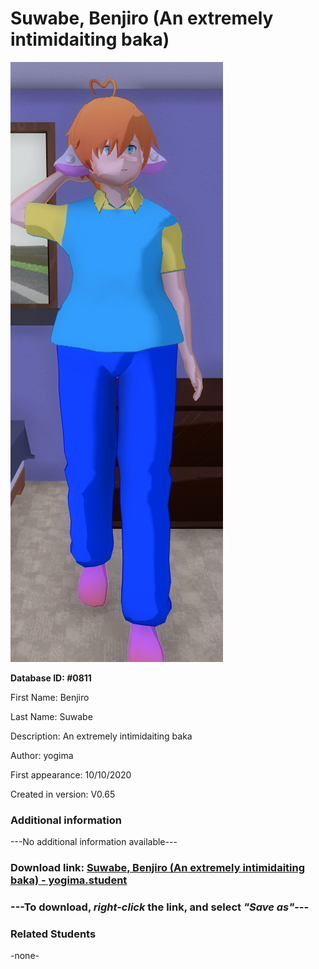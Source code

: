 # Suwabe, Benjiro (An extremely intimidaiting baka)

<img src="../../Files/Images/Suwabe, Benjiro (An extremely intimidaiting baka).png" title="Suwabe, Benjiro (An extremely intimidaiting baka) - yogima">

**Database ID: #0811**

First Name: Benjiro

Last Name: Suwabe

Description: An extremely intimidaiting baka

Author: yogima

First appearance: 10/10/2020

Created in version: V0.65

### Additional information

---No additional information available---

### Download link: <a href="https://raw.githubusercontent.com/Arbiter1223/Daigaku-Gurashi-Custom-Students/master/Files/Student%20Files/Suwabe%2C%20Benjiro%20(An%20extremely%20intimidaiting%20baka)%20-%20yogima.student">Suwabe, Benjiro (An extremely intimidaiting baka) - yogima.student</a>

### ---**To download, _right-click_ the link, and select _"Save as"_**---

### Related Students

-none-
